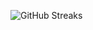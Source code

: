 ![GitHub Streaks](https://github-streaks-mqc9.onrender.com/streak/happilli/image?theme=midnight&cache_bust=1743416230&lang=ja)
